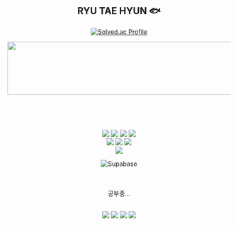 <div align="center">

## RYU TAE HYUN 🐟

[![Solved.ac Profile](http://mazassumnida.wtf/api/v2/generate_badge?boj=ryu200112)](https://solved.ac/ryu200112/)

<a href="https://github.com/devxb/gitanimals">
  <img src="https://render.gitanimals.org/lines/{aryu1217}?pet-id=752847722655878586" width="1000" height="120" />
</a>

<br><br><br>

<img src="https://img.shields.io/badge/html5-E34F26?style=for-the-badge&logo=html5&logoColor=white" />
<img src="https://img.shields.io/badge/css-1572B6?style=for-the-badge&logo=css3&logoColor=white" />
<img src="https://img.shields.io/badge/javascript-F7DF1E?style=for-the-badge&logo=javascript&logoColor=black" />
<img src="https://img.shields.io/badge/tailwindcss-1daabb.svg?style=for-the-badge&logo=tailwind-css&logoColor=white" />

<br>

<img src="https://img.shields.io/badge/react-61DAFB?style=for-the-badge&logo=react&logoColor=black" />
<img src="https://img.shields.io/badge/-React%20Query-FF4154?style=for-the-badge&logo=react%20query&logoColor=white" />
<img src="https://img.shields.io/badge/R3F-%40react--three%2Ffiber-blueviolet?style=for-the-badge" />

<br>

<img src="https://img.shields.io/badge/Next.js-000000?style=flat-square&logo=Next.js&logoColor=white"/>

<br>

![Supabase](https://img.shields.io/badge/Supabase-3ECF8E?style=for-the-badge&logo=supabase&logoColor=white)

<br><br>
공부중...
<br><br>

<img src="https://img.shields.io/badge/threejs-black?style=for-the-badge&logo=three.js&logoColor=white" />
<img src="https://img.shields.io/badge/Typescript-3178C6?style=flat-square&logo=Typescript&logoColor=white" />
<img src="https://img.shields.io/badge/React%20Native-61DAFB?style=flat-square&logo=React&logoColor=black" />
<img src="https://img.shields.io/badge/-jest-%23C21325?style=for-the-badge&logo=jest&logoColor=white" />

</div>
